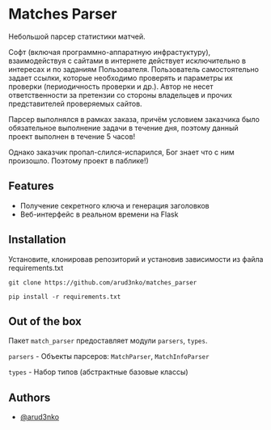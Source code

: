 
# Matches Parser

Небольшой парсер статистики матчей.

Софт (включая программно-аппаратную инфрастуктуру), взаимодействуя с сайтами в интернете действует исключительно в интересах и по заданиям Пользователя. Пользователь самостоятельно задает ссылки, которые необходимо проверять и параметры их проверки (периодичность проверки и др.). Автор не несет ответственности за претензии со стороны владельцев и прочих представителей проверяемых сайтов.

Парсер выполнялся в рамках заказа, причём условием заказчика было обязательное выполнение задачи в течение дня, поэтому данный проект выполнен в течение 5 часов!

Однако заказчик пропал-слился-испарился, Бог знает что с ним произошло. Поэтому проект в паблике!)

## Features

- Получение секретного ключа и генерация заголовков
- Веб-интерфейс в реальном времени на Flask

## Installation

Установите, клонировав репозиторий и установив зависимости из файла requirements.txt

```
git clone https://github.com/arud3nko/matches_parser
```
```
pip install -r requirements.txt
```

## Out of the box

Пакет ```match_parser``` предоставляет модули ```parsers```, ```types```.

```parsers``` - Объекты парсеров: ```MatchParser```, ```MatchInfoParser```

```types``` - Набор типов (абстрактные базовые классы)


## Authors

- [@arud3nko](https://www.github.com/arud3nko)
